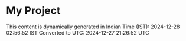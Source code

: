 # My Project

This content is dynamically generated in Indian Time (IST): 2024-12-28 02:56:52 IST
Converted to UTC: 2024-12-27 21:26:52 UTC
